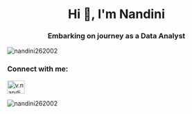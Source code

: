 


<h1 align="center">Hi 👋, I'm Nandini</h1>
<h3 align="center">Embarking on journey as a Data Analyst</h3>


<p align="left"> <img src="https://komarev.com/ghpvc/?username=nandini262002&label=Profile%20views&color=0e75b6&style=flat" alt="nandini262002" /> </p>

<h3 align="left">Connect with me:</h3>
<p align="left">
<a href="https://linkedin.com/in/v.nandini" target="blank"><img align="center" src="https://raw.githubusercontent.com/rahuldkjain/github-profile-readme-generator/master/src/images/icons/Social/linked-in-alt.svg" alt="v.nandini" height="30" width="40" /></a>
</p>

<p><img align="center" src="https://github-readme-streak-stats.herokuapp.com/?user=nandini262002&" alt="nandini262002" /></p>


